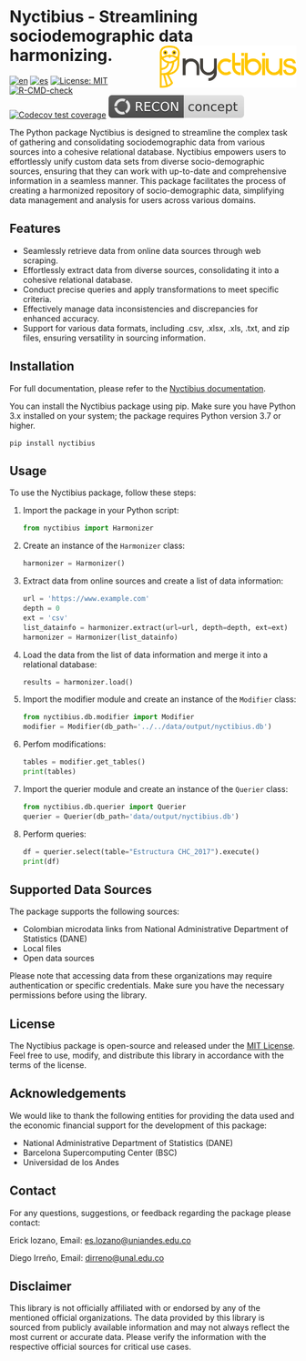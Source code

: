 # Nyctibius - Streamlining sociodemographic data harmonizing. <img src="img/ny_logo.png" align="right" width="240" />

<!-- badges: start -->
[![en](https://img.shields.io/badge/lang-en-red.svg)](https://github.com/biomac-lab/harmonize/blob/main/README.md)
[![es](https://img.shields.io/badge/lang-es-yellow.svg)](https://github.com/biomac-lab/harmonize/blob/main/README.es.md)
[![License:
MIT](https://img.shields.io/badge/License-MIT-yellow.svg)](https://opensource.org/license/mit/)
[![R-CMD-check](https://github.com/r-lib/usethis/actions/workflows/R-CMD-check.yaml/badge.svg)](https://github.com/r-lib/usethis/actions/workflows/R-CMD-check.yaml)
[![Codecov test
coverage](https://codecov.io/gh/%7B%7B%20gh_repo%20%7D%7D/branch/main/graph/badge.svg)](https://app.codecov.io/gh/%7B%7B%20gh_repo%20%7D%7D?branch=main)
[![lifecycle-concept](https://raw.githubusercontent.com/reconverse/reconverse.github.io/master/images/badge-concept.svg)](https://www.reconverse.org/lifecycle.html#concept)
<!-- badges: end -->

The Python package Nyctibius is designed to streamline the complex task of gathering and consolidating sociodemographic data from various sources into a cohesive relational database. Nyctibius empowers users to effortlessly unify custom data sets from diverse socio-demographic sources, ensuring that they can work with up-to-date and comprehensive information in a seamless manner. This package facilitates the process of creating a harmonized repository of socio-demographic data, simplifying data management and analysis for users across various domains.

## Features

- Seamlessly retrieve data from online data sources through web scraping.
- Effortlessly extract data from diverse sources, consolidating it into a cohesive relational database.
- Conduct precise queries and apply transformations to meet specific criteria.
- Effectively manage data inconsistencies and discrepancies for enhanced accuracy.
- Support for various data formats, including .csv, .xlsx, .xls, .txt, and zip files, ensuring versatility in sourcing information.

## Installation

For full documentation, please refer to the [Nyctibius documentation](https://drive.google.com/file/d/1f2im1gzYpxrvfmiPllAvYWC21-ZzYLNg/view?usp=sharing).

You can install the Nyctibius package using pip. Make sure you have Python 3.x installed on your system; the package requires Python version 3.7 or higher.

```shell
pip install nyctibius
```

## Usage

To use the Nyctibius package, follow these steps:

1. Import the package in your Python script:

   ```python
   from nyctibius import Harmonizer
   ```

2. Create an instance of the `Harmonizer` class:

   ```python
   harmonizer = Harmonizer()
   ```

3. Extract data from online sources and create a list of data information:

   ```python
   url = 'https://www.example.com'
   depth = 0
   ext = 'csv'
   list_datainfo = harmonizer.extract(url=url, depth=depth, ext=ext)
   harmonizer = Harmonizer(list_datainfo)
   ```

4. Load the data from the list of data information and merge it into a relational database:

   ```python
   results = harmonizer.load()
   ```

5. Import the modifier module and create an instance of the `Modifier` class:

   ```python
   from nyctibius.db.modifier import Modifier
   modifier = Modifier(db_path='../../data/output/nyctibius.db')
   ```
   
6. Perfom modifications:

   ```python
   tables = modifier.get_tables()
   print(tables)
   ```
   
7. Import the querier module and create an instance of the `Querier` class:

   ```python
   from nyctibius.db.querier import Querier
   querier = Querier(db_path='data/output/nyctibius.db')
   ```

8. Perform queries:

   ```python
   df = querier.select(table="Estructura CHC_2017").execute()
   print(df)
   ```

## Supported Data Sources

The package supports the following sources:

- Colombian microdata links from National Administrative Department of Statistics (DANE)
- Local files
- Open data sources

Please note that accessing data from these organizations may require authentication or specific credentials. Make sure you have the necessary permissions before using the library.


## License

The Nyctibius package is open-source and released under the [MIT License](https://opensource.org/licenses/MIT). Feel free to use, modify, and distribute this library in accordance with the terms of the license.

## Acknowledgements

We would like to thank the following entities for providing the data used and the economic financial support for the development of this package:

- National Administrative Department of Statistics (DANE)
- Barcelona Supercomputing Center (BSC)
- Universidad de los Andes

## Contact

For any questions, suggestions, or feedback regarding the package please contact:

Erick lozano,
Email: es.lozano@uniandes.edu.co

Diego Irreño,
Email: dirreno@unal.edu.co

## Disclaimer

This library is not officially affiliated with or endorsed by any of the mentioned official organizations. The data provided by this library is sourced from publicly available information and may not always reflect the most current or accurate data. Please verify the information with the respective official sources for critical use cases.